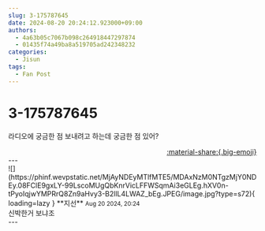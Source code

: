 ```yaml
---
slug: 3-175787645
date: 2024-08-20 20:24:12.923000+09:00
authors:
  - 4a63b05c7067b098c264918447297874
  - 01435f74a49ba8a519705ad242348232
categories:
  - Jisun
tags:
  - Fan Post
---
```


# 3-175787645

<div class="post-container" markdown="1">
<div class="content-container md-sidebar__scrollwrap" markdown="1">

라디오에 궁금한 점 보내려고 하는데 궁금한 점 있어?

</div>
</div>

<div style="text-align: right;" markdown="1">
<a href="https://weverse.io/fromis9/fanpost/3-175787645" style="text-align: right;">:material-share:{.big-emoji}</a>
</div>
---

<div class="comments-container md-sidebar__scrollwrap" markdown="1">
<div class="comment" markdown="1">
<div class='id-container' markdown="1">
![](https://phinf.wevpstatic.net/MjAyNDEyMTlfMTE5/MDAxNzM0NTgzMjY0NDEy.08FClE9gxLY-99LscoMUgQbKnrVicLFFWSqmAi3eGLEg.hXV0n-tPyoIqjwYMPRrQ8Zn9aHvy3-B2llL4LWAZ_bEg.JPEG/image.jpg?type=s72){ loading=lazy }
**<span class="artist">지선</span>** <small>Aug 20 2024, 20:24</small><br>
</div>
<div class='comment-body' markdown="1">
신박한거 보냐조
</div>
</div>
</div>
---
